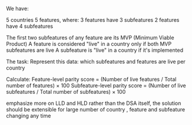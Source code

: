 We have:

5 countries
5 features, where:
3 features have 3 subfeatures
2 features have 4 subfeatures

The first two subfeatures of any feature are its MVP (Minimum Viable Product)
A feature is considered "live" in a country only if both MVP subfeatures are live
A subfeature is "live" in a country if it's implemented

The task:
Represent this data: which subfeatures and features are live per country

Calculate:
Feature-level parity score = (Number of live features / Total number of features) × 100
Subfeature-level parity score = (Number of live subfeatures / Total number of subfeatures) × 100


emphasize more on LLD and HLD rather than the DSA itself, the solution should be extensible for large number of country , feature and subfeature changing any time